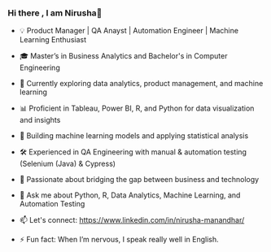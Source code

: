 ### Hi there , I am Nirusha👋

- 💡 Product Manager | QA Anayst | Automation Engineer |  Machine Learning Enthusiast

- 🎓 Master’s in Business Analytics and Bachelor's in Computer Engineering
- 🔎 Currently exploring data analytics, product management, and machine learning
- 📊 Proficient in Tableau, Power BI, R, and Python for data visualization and insights
- 🤖 Building machine learning models and applying statistical analysis
- 🛠 Experienced in QA Engineering with manual & automation testing (Selenium (Java) & Cypress)
- 🤝 Passionate about bridging the gap between business and technology
- 💬 Ask me about Python, R, Data Analytics, Machine Learning, and Automation Testing
- 📫 Let's connect: https://www.linkedin.com/in/nirusha-manandhar/
- ⚡ Fun fact: When I’m nervous, I speak really well in English.
